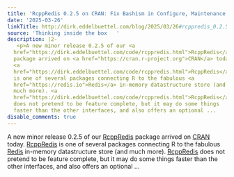 ```yaml
---
title: 'RcppRedis 0.2.5 on CRAN: Fix Bashism in Configure, Maintenance'
date: '2025-03-26'
linkTitle: http://dirk.eddelbuettel.com/blog/2025/03/26#rcppredis_0.2.5
source: 'Thinking inside the box   '
description: |2-
   <p>A new minor release 0.2.5 of our <a
  href="https://dirk.eddelbuettel.com/code/rcppredis.html">RcppRedis</a>
  package arrived on <a href="https://cran.r-project.org">CRAN</a> today.
  <a
  href="https://dirk.eddelbuettel.com/code/rcppredis.html">RcppRedis</a>
  is one of several packages connecting R to the fabulous <a
  href="https://redis.io">Redis</a> in-memory datastructure store (and
  much more). <a
  href="https://dirk.eddelbuettel.com/code/rcppredis.html">RcppRedis</a>
  does not pretend to be feature complete, but it may do some things
  faster than the other interfaces, and also offers an optional ...
disable_comments: true
---
```

 <p>A new minor release 0.2.5 of our <a
href="https://dirk.eddelbuettel.com/code/rcppredis.html">RcppRedis</a>
package arrived on <a href="https://cran.r-project.org">CRAN</a> today.
<a
href="https://dirk.eddelbuettel.com/code/rcppredis.html">RcppRedis</a>
is one of several packages connecting R to the fabulous <a
href="https://redis.io">Redis</a> in-memory datastructure store (and
much more). <a
href="https://dirk.eddelbuettel.com/code/rcppredis.html">RcppRedis</a>
does not pretend to be feature complete, but it may do some things
faster than the other interfaces, and also offers an optional ...